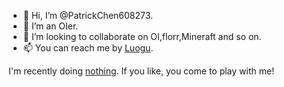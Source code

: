 - 👋 Hi, I’m @PatrickChen608273. 
- 👀 I’m an OIer. 
- 💞️ I’m looking to collaborate on OI,florr,Mineraft and so on. 
- 📫 You can reach me by [Luogu](https://www.luogu.com.cn/user/608273). 

I'm recently doing [nothing](https://b23.tv/j0rQzU). If you like, you come to play with me! 
